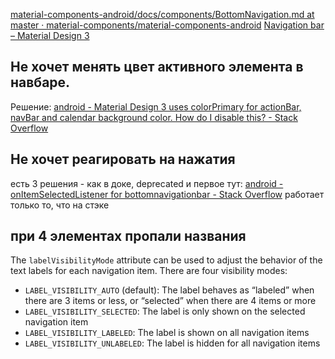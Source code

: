 [material-components-android/docs/components/BottomNavigation.md at master · material-components/material-components-android](https://github.com/material-components/material-components-android/blob/master/docs/components/BottomNavigation.md)
[Navigation bar – Material Design 3](https://m3.material.io/components/navigation-bar/overview)
## Не хочет менять цвет активного элемента в навбаре. 
Решение: [android - Material Design 3 uses colorPrimary for actionBar, navBar and calendar background color. How do I disable this? - Stack Overflow](https://stackoverflow.com/questions/71929841/material-design-3-uses-colorprimary-for-actionbar-navbar-and-calendar-backgroun)
## Не хочет реагировать на нажатия
есть 3 решения - как в доке, deprecated и первое тут: [android - onItemSelectedListener for bottomnavigationbar - Stack Overflow](https://stackoverflow.com/questions/68515923/onitemselectedlistener-for-bottomnavigationbar)
работает только то, что на стэке
## при 4 элементах пропали названия
The `labelVisibilityMode` attribute can be used to adjust the behavior of the text labels for each navigation item. There are four visibility modes:

- `LABEL_VISIBILITY_AUTO` (default): The label behaves as “labeled” when there are 3 items or less, or “selected” when there are 4 items or more
- `LABEL_VISIBILITY_SELECTED`: The label is only shown on the selected navigation item
- `LABEL_VISIBILITY_LABELED`: The label is shown on all navigation items
- `LABEL_VISIBILITY_UNLABELED`: The label is hidden for all navigation items
